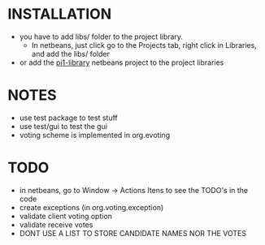 # INSTALLATION
- you have to add libs/ folder to the project library.
  - In netbeans, just click go to the Projects tab, right click in Libraries,
and add the libs/ folder
- or add the [pi1-library](https://github.com/ntfc/pi1-library) netbeans project to the project libraries

# NOTES
 * use test package to test stuff
 * use test/gui to test the gui
 * voting scheme is implemented in org.evoting

# TODO
 - in netbeans, go to Window -> Actions Itens to see the TODO's in the code
 - create exceptions (in org.voting.exception)
 - validate client voting option
 - validate receive votes
 - DONT USE A LIST TO STORE CANDIDATE NAMES NOR THE VOTES
